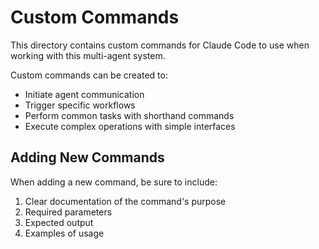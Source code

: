 # Custom Commands

This directory contains custom commands for Claude Code to use when working with this multi-agent system.

Custom commands can be created to:

- Initiate agent communication
- Trigger specific workflows
- Perform common tasks with shorthand commands
- Execute complex operations with simple interfaces

## Adding New Commands

When adding a new command, be sure to include:
1. Clear documentation of the command's purpose
2. Required parameters
3. Expected output
4. Examples of usage